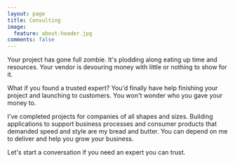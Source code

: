 ```yaml
---
layout: page
title: Consulting
image:
  feature: about-header.jpg
comments: false
---
```


Your project has gone full zombie. It's plodding along eating up time and resources. Your vendor is devouring money
with little or nothing to show for it.

What if you found a trusted expert? You'd finally have help finishing your project and launching to
customers. You won't wonder who you gave your money to.

I've completed projects for companies of all shapes and sizes. Building applications to support business processes and
consumer products that demanded speed and style are my bread and butter. You can depend on me to deliver and help you
grow your business.

Let's start a conversation if you need an expert you can trust.